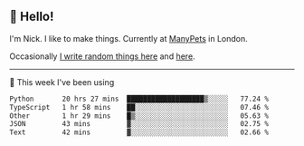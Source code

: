 ## 👋 Hello! 

I'm Nick. I like to make things. Currently at [ManyPets](https://manypets.com) in London.

Occasionally [I write random things here](https://nicksnell.com) and [here](https://twitter.com/nicksnell).

-------

🚀 This week I've been using

<!--START_SECTION:waka-->

```txt
Python       20 hrs 27 mins  ███████████████████▒░░░░░   77.24 %
TypeScript   1 hr 58 mins    ██░░░░░░░░░░░░░░░░░░░░░░░   07.46 %
Other        1 hr 29 mins    █▒░░░░░░░░░░░░░░░░░░░░░░░   05.63 %
JSON         43 mins         ▓░░░░░░░░░░░░░░░░░░░░░░░░   02.75 %
Text         42 mins         ▓░░░░░░░░░░░░░░░░░░░░░░░░   02.66 %
```

<!--END_SECTION:waka-->
